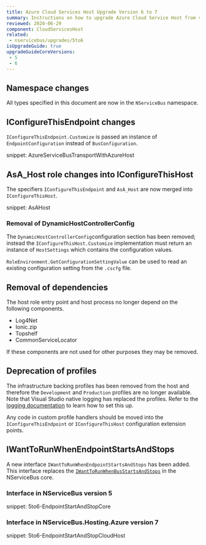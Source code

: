 ```yaml
---
title: Azure Cloud Services Host Upgrade Version 6 to 7
summary: Instructions on how to upgrade Azure Cloud Service Host from version 6 to 7.
reviewed: 2020-06-29
component: CloudServicesHost
related:
 - nservicebus/upgrades/5to6
isUpgradeGuide: true
upgradeGuideCoreVersions:
 - 5
 - 6
---
```



## Namespace changes

All types specified in this document are now in the `NServiceBus` namespace.


## IConfigureThisEndpoint changes

`IConfigureThisEndpoint.Customize` is passed an instance of `EndpointConfiguration` instead of `BusConfiguration`.

snippet: AzureServiceBusTransportWithAzureHost


## AsA_Host role changes into IConfigureThisHost

The specifiers `IConfigureThisEndpoint` and `AsA_Host` are now merged into `IConfigureThisHost`.

snippet: AsAHost


### Removal of DynamicHostControllerConfig

The `DynamicHostControllerConfig`configuration section has been removed; instead the `IConfigureThisHost.Customize` implementation must return an instance of `HostSettings` which contains the configuration values.

`RoleEnvironment.GetConfigurationSettingValue` can be used to read an existing configuration setting from the `.cscfg` file.


## Removal of dependencies

The host role entry point and host process no longer depend on the following components.

 * Log4Net
 * Ionic.zip
 * Topshelf
 * CommonServiceLocator

If these components are not used for other purposes they may be removed.


## Deprecation of profiles

The infrastructure backing profiles has been removed from the host and therefore the `Development` and `Production` profiles are no longer available. Note that Visual Studio native logging has replaced the profiles. Refer to the [logging documentation](/nservicebus/hosting/cloud-services-host/logging.md) to learn how to set this up.

Any code in custom profile handlers should be moved into the `IConfigureThisEndpoint` or `IConfigureThisHost` configuration extension points.


## IWantToRunWhenEndpointStartsAndStops

A new interface `IWantToRunWhenEndpointStartsAndStops` has been added. This interface replaces the [`IWantToRunWhenBusStartsAndStops`](/nservicebus/lifecycle/endpointstartandstop.md) in the NServiceBus core.


### Interface in NServiceBus version 5 

snippet: 5to6-EndpointStartAndStopCore


### Interface in NServiceBus.Hosting.Azure version 7

snippet: 5to6-EndpointStartAndStopCloudHost
